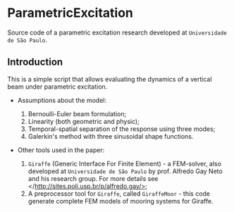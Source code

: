 # **ParametricExcitation**
Source code of a parametric excitation research developed at `Universidade de São Paulo`.

## Introduction
This is a simple script that allows evaluating the dynamics of a vertical beam under parametric excitation. 
- Assumptions about the model:
  1. Bernoulli-Euler beam formulation;
  2. Linearity (both geometric and physic);
  3. Temporal-spatial separation of the response using three modes;
  4. Galerkin's method with three sinusoidal shape functions.

- Other tools used in the paper:
  1. `Giraffe` (Generic Interface For Finite Element) - a FEM-solver, also developed at `Universidade de São Paulo` by prof. Alfredo Gay Neto and his research group. For more details see </http://sites.poli.usp.br/p/alfredo.gay/>;
  2. A preprocessor tool for `Giraffe`, called `GiraffeMoor` - this code generate complete FEM models of mooring systems for Giraffe.

 

